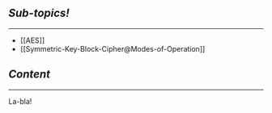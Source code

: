 ## *Sub-topics!*
---
* [[AES]]
* [[Symmetric-Key-Block-Cipher@Modes-of-Operation]]
## *Content*
---
La-bla!